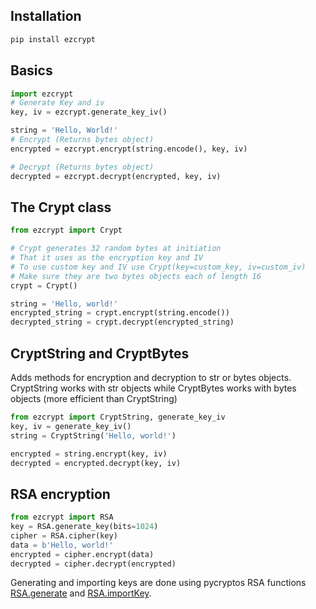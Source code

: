 ## Installation
```sh
pip install ezcrypt
```
## Basics
```python
import ezcrypt
# Generate Key and iv
key, iv = ezcrypt.generate_key_iv()

string = 'Hello, World!'
# Encrypt (Returns bytes object) 
encrypted = ezcrypt.encrypt(string.encode(), key, iv)

# Decrypt (Returns bytes object)
decrypted = ezcrypt.decrypt(encrypted, key, iv)

```
## The Crypt class
```python
from ezcrypt import Crypt

# Crypt generates 32 random bytes at initiation
# That it uses as the encryption key and IV
# To use custom key and IV use Crypt(key=custom_key, iv=custom_iv)
# Make sure they are two bytes objects each of length 16
crypt = Crypt()

string = 'Hello, world!'
encrypted_string = crypt.encrypt(string.encode())
decrypted_string = crypt.decrypt(encrypted_string)
```
## CryptString and CryptBytes
Adds methods for encryption and decryption to str or bytes objects.
CryptString works with str objects while CryptBytes works with bytes objects (more efficient than CryptString)

```python
from ezcrypt import CryptString, generate_key_iv
key, iv = generate_key_iv()
string = CryptString('Hello, world!')

encrypted = string.encrypt(key, iv)
decrypted = encrypted.decrypt(key, iv)
```

## RSA encryption
```python
from ezcrypt import RSA
key = RSA.generate_key(bits=1024)
cipher = RSA.cipher(key)
data = b'Hello, world!'
encrypted = cipher.encrypt(data)
decrypted = cipher.decrypt(encrypted)
```
Generating and importing keys are done using pycryptos RSA functions [RSA.generate](https://www.dlitz.net/software/pycrypto/api/current/Crypto.PublicKey.RSA-module.html#generate) and [RSA.importKey](https://www.dlitz.net/software/pycrypto/api/current/Crypto.PublicKey.RSA-module.html#importKey).

